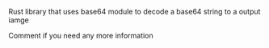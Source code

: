 Rust library that uses base64 module to decode a base64 string to a output iamge

Comment if you need any more information
